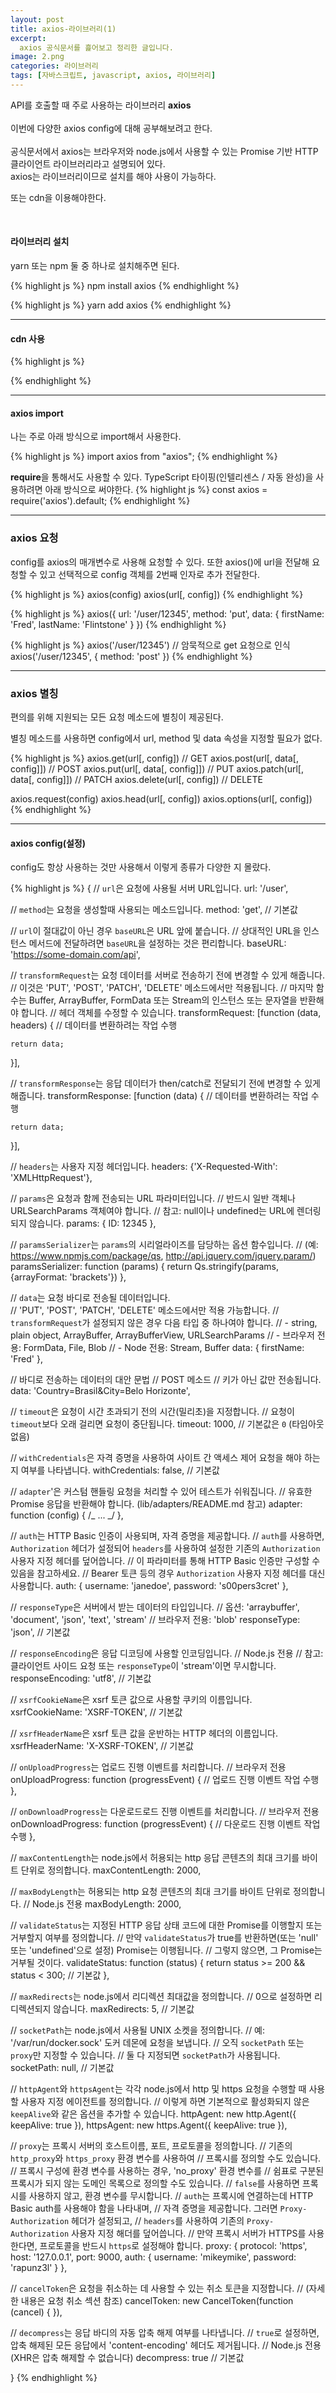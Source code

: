 ```yaml
---
layout: post
title: axios-라이브러리(1)
excerpt: 
  axios 공식문서를 흝어보고 정리한 글입니다.
image: 2.png
categories: 라이브러리
tags: [자바스크립트, javascript, axios, 라이브러리]
---
```


API를 호출할 때 주로 사용하는 라이브러리 **axios**  
<br/>
이번에 다양한 axios config에 대해 공부해보려고 한다.  
<br/>
공식문서에서 axios는 브라우저와 node.js에서 사용할 수 있는 Promise 기반 HTTP 클라이언트 라이브러리라고 설명되어 있다.
<br/>
axios는 라이브러리이므로 설치를 해야 사용이 가능하다.

또는 cdn을 이용해야한다.

<br/>

#### 라이브러리 설치

yarn 또는 npm 둘 중 하나로 설치해주면 된다.

{% highlight js %}
npm install axios
{% endhighlight %}

{% highlight js %}
yarn add axios
{% endhighlight %}
<br/>

---

#### cdn 사용

{% highlight js %}

<script src="https://cdn.jsdelivr.net/npm/axios/dist/axios.min.js"></script>

{% endhighlight %}
<br/>

---

#### axios import

나는 주로 아래 방식으로 import해서 사용한다.

{% highlight js %}
import axios from "axios";
{% endhighlight %}

**require**을 통해서도 사용할 수 있다.
TypeScript 타이핑(인텔리센스 / 자동 완성)을 사용하려면 아래 방식으로 써야한다.
{% highlight js %}
const axios = require('axios').default;
{% endhighlight %}
<br/>

---

### axios 요청

config를 axios의 매개변수로 사용해 요청할 수 있다.
또한 axios()에 url을 전달해 요청할 수 있고 선택적으로 config 객체를 2번째 인자로 추가 전달한다.

{% highlight js %}
axios(config)
axios(url[, config])
{% endhighlight %}

{% highlight js %}
axios({
url: '/user/12345',
method: 'put',
data: {
firstName: 'Fred',
lastName: 'Flintstone'
}
})
{% endhighlight %}

{% highlight js %}
axios('/user/12345') // 암묵적으로 get 요청으로 인식
axios('/user/12345', { method: 'post' })
{% endhighlight %}
<br/>

---

### axios 별칭

편의를 위해 지원되는 모든 요청 메소드에 별칭이 제공된다.

별칭 메소드를 사용하면 config에서 url, method 및 data 속성을 지정할 필요가 없다.

{% highlight js %}
axios.get(url[, config]) // GET
axios.post(url[, data[, config]]) // POST
axios.put(url[, data[, config]]) // PUT
axios.patch(url[, data[, config]]) // PATCH
axios.delete(url[, config]) // DELETE

axios.request(config)
axios.head(url[, config])
axios.options(url[, config])
{% endhighlight %}
<br/>

---

#### axios config(설정)

config도 항상 사용하는 것만 사용해서 이렇게 종류가 다양한 지 몰랐다.

{% highlight js %}
{
// `url`은 요청에 사용될 서버 URL입니다.
url: '/user',

// `method`는 요청을 생성할때 사용되는 메소드입니다.
method: 'get', // 기본값

// `url`이 절대값이 아닌 경우 `baseURL`은 URL 앞에 붙습니다.
// 상대적인 URL을 인스턴스 메서드에 전달하려면 `baseURL`을 설정하는 것은 편리합니다.
baseURL: 'https://some-domain.com/api',

// `transformRequest`는 요청 데이터를 서버로 전송하기 전에 변경할 수 있게 해줍니다.
// 이것은 'PUT', 'POST', 'PATCH', 'DELETE' 메소드에서만 적용됩니다.
// 마지막 함수는 Buffer, ArrayBuffer, FormData 또는 Stream의 인스턴스 또는 문자열을 반환해야 합니다.
// 헤더 객체를 수정할 수 있습니다.
transformRequest: [function (data, headers) {
// 데이터를 변환하려는 작업 수행

    return data;

}],

// `transformResponse`는 응답 데이터가 then/catch로 전달되기 전에 변경할 수 있게 해줍니다.
transformResponse: [function (data) {
// 데이터를 변환하려는 작업 수행

    return data;

}],

// `headers`는 사용자 지정 헤더입니다.
headers: {'X-Requested-With': 'XMLHttpRequest'},

// `params`은 요청과 함께 전송되는 URL 파라미터입니다.
// 반드시 일반 객체나 URLSearchParams 객체여야 합니다.
// 참고: null이나 undefined는 URL에 렌더링되지 않습니다.
params: {
ID: 12345
},

// `paramsSerializer`는 `params`의 시리얼라이즈를 담당하는 옵션 함수입니다.
// (예: https://www.npmjs.com/package/qs, http://api.jquery.com/jquery.param/)
paramsSerializer: function (params) {
return Qs.stringify(params, {arrayFormat: 'brackets'})
},

// `data`는 요청 바디로 전송될 데이터입니다.  
 // 'PUT', 'POST', 'PATCH', 'DELETE' 메소드에서만 적용 가능합니다.
// `transformRequest`가 설정되지 않은 경우 다음 타입 중 하나여야 합니다.
// - string, plain object, ArrayBuffer, ArrayBufferView, URLSearchParams
// - 브라우저 전용: FormData, File, Blob
// - Node 전용: Stream, Buffer
data: {
firstName: 'Fred'
},

// 바디로 전송하는 데이터의 대안 문법
// POST 메소드
// 키가 아닌 값만 전송됩니다.
data: 'Country=Brasil&City=Belo Horizonte',

// `timeout`은 요청이 시간 초과되기 전의 시간(밀리초)을 지정합니다.
// 요청이 `timeout`보다 오래 걸리면 요청이 중단됩니다.
timeout: 1000, // 기본값은 `0` (타임아웃 없음)

// `withCredentials`은 자격 증명을 사용하여 사이트 간 액세스 제어 요청을 해야 하는지 여부를 나타냅니다.
withCredentials: false, // 기본값

// `adapter`'은 커스텀 핸들링 요청을 처리할 수 있어 테스트가 쉬워집니다.
// 유효한 Promise 응답을 반환해야 합니다. (lib/adapters/README.md 참고)
adapter: function (config) {
/_ ... _/
},

// `auth`는 HTTP Basic 인증이 사용되며, 자격 증명을 제공합니다.
// `auth`를 사용하면, `Authorization` 헤더가 설정되어 `headers`를 사용하여 설정한 기존의 `Authorization` 사용자 지정 헤더를 덮어씁니다.
// 이 파라미터를 통해 HTTP Basic 인증만 구성할 수 있음을 참고하세요.
// Bearer 토큰 등의 경우 `Authorization` 사용자 지정 헤더를 대신 사용합니다.
auth: {
username: 'janedoe',
password: 's00pers3cret'
},

// `responseType`은 서버에서 받는 데이터의 타입입니다.
// 옵션: 'arraybuffer', 'document', 'json', 'text', 'stream'
// 브라우저 전용: 'blob'
responseType: 'json', // 기본값

// `responseEncoding`은 응답 디코딩에 사용할 인코딩입니다.
// Node.js 전용
// 참고: 클라이언트 사이드 요청 또는 `responseType`이 'stream'이면 무시합니다.
responseEncoding: 'utf8', // 기본값

// `xsrfCookieName`은 xsrf 토큰 값으로 사용할 쿠키의 이름입니다.
xsrfCookieName: 'XSRF-TOKEN', // 기본값

// `xsrfHeaderName`은 xsrf 토큰 값을 운반하는 HTTP 헤더의 이름입니다.
xsrfHeaderName: 'X-XSRF-TOKEN', // 기본값

// `onUploadProgress`는 업로드 진행 이벤트를 처리합니다.
// 브라우저 전용
onUploadProgress: function (progressEvent) {
// 업로드 진행 이벤트 작업 수행
},

// `onDownloadProgress`는 다운로드로드 진행 이벤트를 처리합니다.
// 브라우저 전용
onDownloadProgress: function (progressEvent) {
// 다운로드 진행 이벤트 작업 수행
},

// `maxContentLength`는 node.js에서 허용되는 http 응답 콘텐츠의 최대 크기를 바이트 단위로 정의합니다.
maxContentLength: 2000,

// `maxBodyLength`는 허용되는 http 요청 콘텐츠의 최대 크기를 바이트 단위로 정의합니다.
// Node.js 전용
maxBodyLength: 2000,

// `validateStatus`는 지정된 HTTP 응답 상태 코드에 대한 Promise를 이행할지 또는 거부할지 여부를 정의합니다.
// 만약 `validateStatus`가 true를 반환하면(또는 'null' 또는 'undefined'으로 설정) Promise는 이행됩니다.
// 그렇지 않으면, 그 Promise는 거부될 것이다.
validateStatus: function (status) {
return status >= 200 && status < 300; // 기본값
},

// `maxRedirects`는 node.js에서 리디렉션 최대값을 정의합니다.
// 0으로 설정하면 리디렉션되지 않습니다.
maxRedirects: 5, // 기본값

// `socketPath`는 node.js에서 사용될 UNIX 소켓을 정의합니다.
// 예: '/var/run/docker.sock' 도커 데몬에 요청을 보냅니다.
// 오직 `socketPath` 또는 `proxy`만 지정할 수 있습니다.
// 둘 다 지정되면 `socketPath`가 사용됩니다.
socketPath: null, // 기본값

// `httpAgent`와 `httpsAgent`는 각각 node.js에서 http 및 https 요청을 수행할 때 사용할 사용자 지정 에이전트를 정의합니다.
// 이렇게 하면 기본적으로 활성화되지 않은 `keepAlive`와 같은 옵션을 추가할 수 있습니다.
httpAgent: new http.Agent({ keepAlive: true }),
httpsAgent: new https.Agent({ keepAlive: true }),

// `proxy`는 프록시 서버의 호스트이름, 포트, 프로토콜을 정의합니다.
// 기존의 `http_proxy`와 `https_proxy` 환경 변수를 사용하여
// 프록시를 정의할 수도 있습니다.
// 프록시 구성에 환경 변수를 사용하는 경우, 'no_proxy' 환경 변수를
// 쉼표로 구분된 프록시가 되지 않는 도메인 목록으로 정의할 수도 있습니다.
// `false`를 사용하면 프록시를 사용하지 않고, 환경 변수를 무시합니다.
// `auth`는 프록시에 연결하는데 HTTP Basic auth를 사용해야 함을 나타내며,
// 자격 증명을 제공합니다. 그러면 `Proxy-Authorization` 헤더가 설정되고,
// `headers`를 사용하여 기존의 `Proxy-Authorization` 사용자 지정 해더를 덮어씁니다.
// 만약 프록시 서버가 HTTPS를 사용한다면, 프로토콜을 반드시 `https`로 설정해야 합니다.
proxy: {
protocol: 'https',
host: '127.0.0.1',
port: 9000,
auth: {
username: 'mikeymike',
password: 'rapunz3l'
}
},

// `cancelToken`은 요청을 취소하는 데 사용할 수 있는 취소 토큰을 지정합니다.
// (자세한 내용은 요청 취소 섹션 참조)
cancelToken: new CancelToken(function (cancel) {
}),

// `decompress`는 응답 바디의 자동 압축 해제 여부를 나타냅니다.
// `true`로 설정하면, 압축 해제된 모든 응답에서 'content-encoding' 헤더도 제거됩니다.
// Node.js 전용 (XHR은 압축 해제할 수 없습니다)
decompress: true // 기본값

}
{% endhighlight %}
<br/>
